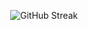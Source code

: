 <p align="center">
  <img src="https://streak-stats.demolab.com?user=md-hasan1&theme=radical&count_private=true" alt="GitHub Streak" />
</p>

